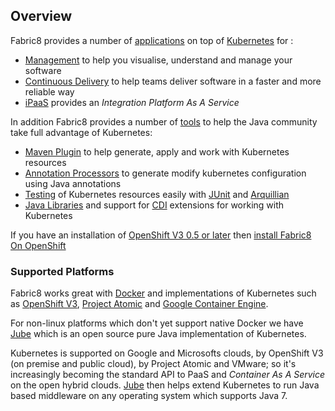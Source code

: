 ## Overview

Fabric8 provides a number of [applications](fabric8Apps.html) on top of [Kubernetes](http://kubernetes.io) for :

* [Management](management.html) to help you visualise, understand and manage your software
* [Continuous Delivery](cdelivery.html) to help teams deliver software in a faster and more reliable way 
* [iPaaS](ipaas.html) provides an _Integration Platform As A Service_  

In addition Fabric8 provides a number of [tools](tools.html) to help the Java community take full advantage of Kubernetes:
* [Maven Plugin](mavenPlugin.html) to help generate, apply  and work with Kubernetes resources
* [Annotation Processors](annotationProcessors.html) to generate modify kubernetes configuration using Java annotations
* [Testing](testing.html) of Kubernetes resources easily with [JUnit](http://junit.org/) and [Arquillian](http://arquillian.org/)
* [Java Libraries](javaLibraries.html) and support for [CDI](cdi.html) extensions for working with Kubernetes

If you have an installation of [OpenShift V3 0.5 or later](http://www.openshift.org/) then [install Fabric8 On OpenShift](fabric8OnOpenShift.md)

### Supported Platforms

Fabric8 works great with [Docker](http://www.docker.com/) and implementations of Kubernetes such as [OpenShift V3](http://openshift.github.io/), [Project Atomic](http://www.projectatomic.io/) and [Google Container Engine](https://cloud.google.com/container-engine/).

For non-linux platforms which don't yet support native Docker we have [Jube](jube.html) which is an open source pure Java implementation of Kubernetes.

Kubernetes is supported on Google and Microsofts clouds, by OpenShift V3 (on premise and public cloud), by Project Atomic and VMware; so it's increasingly becoming the standard API to PaaS and _Container As A Service_ on the open hybrid clouds. [Jube](jube.html) then helps extend Kubernetes to run Java based middleware on any operating system which supports Java 7.

